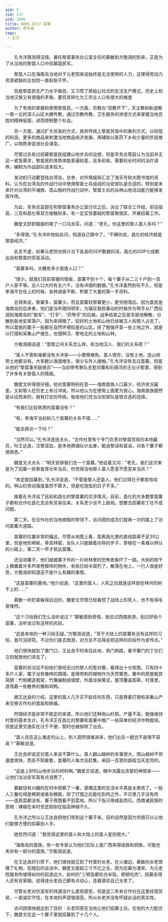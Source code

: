 ```yaml
---
aid: 5
zid: 237
uid: 1086
title: 0005.0237-苗寨
author: 吹牛者
tags: 
 - 正文

---
```




　　孔令洋猜测得没错。兼任黎苗事务办公室主任的慕敏和方敬涵的到来，正是为了从当地的黎苗人口中招募国民军。

　　黎苗人口在海南岛当地对于元老院来说始终是无法使用的人力，这使得劳动力资源紧缺的企划院一直耿耿于怀。

　　但是黎苗民生产力水平极低，又习惯了原始公社式的生活生产模式，历史上和当地汉族又有很强的矛盾，要将其转化为工农业人口有很大的难度

　　为了有效的掌握和使用黎苗民，一方面，宗教办“双教齐下”，天主教和新道教一南一北的深入山区大肆传教，通过宗教传教，卫生服务的渗透方式来掌握当地百姓的精神层面，进而控制整个社会。

　　另一方面，通过扩大贸易的方式，放弃传统上黎苗贸易中的暴利方式，以较低的利润，更多的商品来刺激当地商品经济发展，再辅助以医药下乡和少量的农技推广。以物质来促进社会演变。

　　尽管过去有过招募黎苗民组建山地步兵的设想，但是军务总管庭认为当前并无这一紧急需求，黎苗民的体质体能普遍较差，且多疟疾，需要较长时间的治疗调养。编制为作战部队成本较大。

　　发动机行动要登陆台湾岛，总参、对外情报局汇总了海天号和大图书馆的资料，认为在台湾岛的作战行动中使用黎苗士兵组成的治安部队是合适的。特别是未来针对台湾的平埔族、高山族的作战行动中，黎苗士兵的丛林山地活动能力能够发挥作用。

　　为此，军务总监部在和黎苗事务办公室讨论之后，派出了联合工作组，前往临高、三亚和昌化等双方接触较多，有一定互信基础的黎苗聚居区，开展招募工作。

　　魏爱文舒舒服服的喝了一口乌龙茶，问道：“老孔，你这里的黎人苗人多吗？”

　　“多得很。”孔令洋听他如此问，知道自己猜中了，“不瞒你说，昌化的经济就是黎苗经济。”

　　此言不虚，如果元老院也统计治下各县的GDP数据的话，昌化的GDP七成都出自和黎苗的贸易活动。

　　“苗寨多吗，大概有多少苗族人口？”

　　“很少。就我们目前掌握的情报，苗寨不到十个，每个寨子从二三十户到一百户人家不等。总人口大约有五六千。没有详细的数据。”孔令洋虽然到任不久，但是李海平在任上的时候，各种调查不断，积累了大量的第一手资料。

　　总得来说，黎寨多，苗寨少。而且苗寨较黎寨更小，更穷困落后。因为苗民是海南岛的后来者，他们是当年随同明军，为镇压黎民暴动的时候作为弩手从广西征调到海南岛的“狼军”、“打手”、“药弩手”的后裔。战争结束之后苗军就地解散，分散到各地安家落户。因为来得晚了，较好的土地和山地已经被汉人和黎人占去了，所以苗族的寨子一般都在自然环境较差的山区。除了勉强开垦一些土地之外，就是以打猎和采集山产维生，也佃种汉、黎地主的土地和山林。

　　方敬涵插话道：“苗黎之间关系怎么样，和当地汉人、我们的关系呢？”

　　“苗人不管和谁都没有大冲突——小摩擦难免。苗人很穷，没有土地，连山地带土地都没有。大多数以渔猎维生，很少与外人接触。”孔令洋没有去过苗寨，但是从他的“黎苗事务联络员”——当初带考察队去堑对寨和石碌河的王伙计那里，得到了许多有关黎苗人的情报。

　　魏爱文听得很仔细，他对苗寨特别在意——海南苗族人口最少，经济状况最差。又和黎人在历史上有过冲突。所以他认为在使用上面更为放心。海南苗族既然是从征而来的，就有打仗的传统。吸收他们充当治安部队是很合适的选择。

　　“有我们比较熟悉的苗寨没有？”

　　“有，李海平当初和几个苗寨的关系不错……”

　　“能去拜访一下吗？”

　　“当然可以。”孔令洋连连点头，“合作社里有个专门负责对黎苗贸易的本地雇员，叫王达良，汉黎混血，是本地商铺伙计出身，能说黎话和苗话，对各个寨子都很熟悉。”

　　魏爱文点点头：“明天安排我们去一个苗寨。”他说着又问：“老孔，我们这次来是为了招募一些黎苗青壮年当兵，你觉得当地黎人苗人愿意不愿意来当兵？”

　　“肯定能招募到，”孔令洋说道，“不管是黎人还苗人，他们过得日子都苦哈哈的。种山栏劳动强度虽然不算大，但是吃饱饭的日子不多。”

　　接着孔令洋谈了目前和昌化的黎苗寨的交涉情况，目前，昌化的大多数黎苗寨子都和合作社昌化支店有贸易往来。关系至少谈不上敌视。想要去招募些丁壮不成问题。

　　第二天，在合作社的当地商贩的带领下，访问团的成员们就再一次的踏上了访问苗寨大道路。

　　苗寨的位置非常的偏远，尽管从地图上看，距离昌化堡的直线距离不足30公里，但是地形崎岖，草高林密。全队人只能跟着向导的步子，穿梭在一条难以辨认的小路上，第二天一早才抵达苗寨。

　　还没进寨子，他们就被寨子外的一片树林里的恐怖景象吓了一跳。大树的枝干上横置着许多芦席卷模样的物件，有些已经半腐朽了，散落在地上。一行人很是好奇，方敬涵却知道这不是什么有趣的事情。

　　“这是苗寨的墓地。”他介绍道，“这里的苗人，人死之后就是这样放在林间的树干上的……”

　　慕敏一听赶紧躲得远远的，魏爱文尽管已经看惯了战场上的死人，也不有得毛骨悚然。

　　“这个习俗我们怎么没听说过？”慕敏感到奇怪，她去过西南旅游，到过好些个苗寨，没听说过有这样的风俗。

　　“这是本地的一种习俗无疑。”方敬涵说道，“至于大陆上的苗寨有没有这样的习俗，我可没研究。不过你们是去旅游，对方总不见得会把这样的风俗作为宣传点。”

　　他们很快就到了寨门口，王达良不时来往此地，熟门熟路，看守寨门的丁壮们立刻就放他们进去了。

　　苗寨的状况远不如他们曾经去过的黎人的堑对寨，看得出十分贫困，只有四十多户人家，寨子没有像样的围墙，是用带刺的植物作为天然篱笆，寨中的房屋极其简陋：竹制建造框架，竹篾编制成墙壁，外面涂抹黄泥，屋顶覆盖稻草。村落里，游荡着一些散养的猪和鸡鸭。

　　据王达良的介绍，这里的苗人几乎买不起任何东西，只是靠着打猎和采集山产来交换合作社的食盐和铁器。

　　狩猎经济是非常不稳定的来源，所以他们还种用山栏稻，产量不高，勉强维持村里的基本生计。孔令洋正在昌化的黎寨和苗寨中推广一些简单的经济作物栽培，但是这里交通实在过于不便，暂时也被排除了出去。

　　“苗人住在这么难走的山上，别人固然很难进来，他们出去一趟岂不是很不容易？”慕敏说道。

　　王达良却说这对苗人来说不算什么，苗人翻山越岭的本事很大，爬山越岭不但速度很快，而且不知疲惫，苗寨的人每次去赶集，来回一百里的路程当天走完的。

　　“这是上好的山地步兵的材料啊。”魏爱文说道，眼中流露出贪婪的神情来——让他们当治安军真有点浪费了。

　　慕敏饶有兴趣的在村中观察了一番，感慨这里的生活水平真是太艰苦了。一般人三餐吃得是稀粥或者杂粮粥，除了打猎之后能吃到肉之外，平日里几乎没有肉——连蔬菜都没有，寨子周围看不到菜地，所以下饭只用咸盐而已。西南诸民族的恩物：辣椒在本时空还刚刚在临高种植不久。

　　孔令洋之所以让王达良把他们带到这个寨子来，目的自然是因为穷困可以让他们能够方便的招募到人手。

　　她忽然问道：“我觉得这里的苗人和大陆上的苗人差别很大。”

　　“海南岛的苗族，有一些专家认为他们实际上是广西来得瑶族和侗族，可能也夹杂有一部分的苗族。”方敬涵说道。

　　在王达良的引荐下，他们很快就见到了村里的长老。在火塘边，慕敏向长老馈赠了礼物，在随后的谈话中，魏爱文耍起三寸不烂之舌，把为应募为澳宋、为元老院服务吹嘘得如何的前途远大，如何的“三顿饭都吃白米饭，顿顿吃肉”。招募去得人还有安家粮。说得连长老自己都有点动心，连着感叹自己太老了。

　　尽管长老对伏波军的待遇没什么直观感受，但是这二年来合作社在这里经营贸易，一直诚实守信，在本地的声望值很高，所以长老并没有怀疑此话的真实性。

　　访问团很快就达到了目的：长老同意在当地让他们招募士兵。在他的大力配合下，魏爱文在这一个寨子里就招募到了十几个人。



